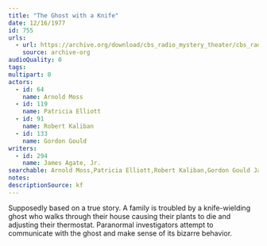 ```yaml
---
title: "The Ghost with a Knife"
date: 12/16/1977
id: 755
urls: 
  - url: https://archive.org/download/cbs_radio_mystery_theater/cbs_radio_mystery_theater-0751-0800.zip/cbs_radio_mystery_theater-0751-0800%2Fcbsrmt_0755_the_ghost_with_a_knife.mp3
    source: archive-org
audioQuality: 0
tags: 
multipart: 0
actors:  
  - id: 64
    name: Arnold Moss  
  - id: 119
    name: Patricia Elliott  
  - id: 91
    name: Robert Kaliban  
  - id: 133
    name: Gordon Gould
writers:  
  - id: 294
    name: James Agate, Jr.
searchable: Arnold Moss,Patricia Elliott,Robert Kaliban,Gordon Gould James Agate, Jr.
notes: 
descriptionSource: kf
---
```

Supposedly based on a true story. A family is troubled by a knife-wielding ghost who walks through their house causing their plants to die and adjusting their thermostat. Paranormal investigators attempt to communicate with the ghost and make sense of its bizarre behavior.
